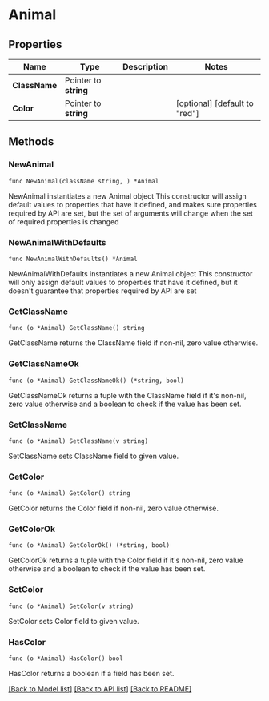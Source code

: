 # Animal

## Properties

Name | Type | Description | Notes
------------ | ------------- | ------------- | -------------
**ClassName** | Pointer to **string** |  | 
**Color** | Pointer to **string** |  | [optional] [default to "red"]

## Methods

### NewAnimal

`func NewAnimal(className string, ) *Animal`

NewAnimal instantiates a new Animal object
This constructor will assign default values to properties that have it defined,
and makes sure properties required by API are set, but the set of arguments
will change when the set of required properties is changed

### NewAnimalWithDefaults

`func NewAnimalWithDefaults() *Animal`

NewAnimalWithDefaults instantiates a new Animal object
This constructor will only assign default values to properties that have it defined,
but it doesn't guarantee that properties required by API are set

### GetClassName

`func (o *Animal) GetClassName() string`

GetClassName returns the ClassName field if non-nil, zero value otherwise.

### GetClassNameOk

`func (o *Animal) GetClassNameOk() (*string, bool)`

GetClassNameOk returns a tuple with the ClassName field if it's non-nil, zero value otherwise
and a boolean to check if the value has been set.

### SetClassName

`func (o *Animal) SetClassName(v string)`

SetClassName sets ClassName field to given value.


### GetColor

`func (o *Animal) GetColor() string`

GetColor returns the Color field if non-nil, zero value otherwise.

### GetColorOk

`func (o *Animal) GetColorOk() (*string, bool)`

GetColorOk returns a tuple with the Color field if it's non-nil, zero value otherwise
and a boolean to check if the value has been set.

### SetColor

`func (o *Animal) SetColor(v string)`

SetColor sets Color field to given value.

### HasColor

`func (o *Animal) HasColor() bool`

HasColor returns a boolean if a field has been set.


[[Back to Model list]](../README.md#documentation-for-models) [[Back to API list]](../README.md#documentation-for-api-endpoints) [[Back to README]](../README.md)


